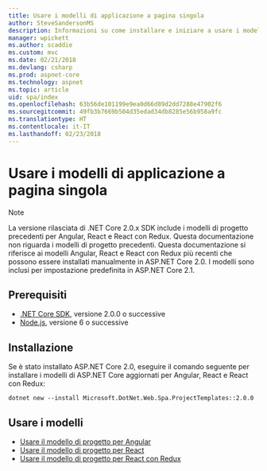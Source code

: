 ```yaml
---
title: Usare i modelli di applicazione a pagina singola
author: SteveSandersonMS
description: Informazioni su come installare e iniziare a usare i modelli di progetto per applicazioni a pagina singola di ASP.NET Core.
manager: wpickett
ms.author: scaddie
ms.custom: mvc
ms.date: 02/21/2018
ms.devlang: csharp
ms.prod: aspnet-core
ms.technology: aspnet
ms.topic: article
uid: spa/index
ms.openlocfilehash: 63b56de101199e9ea0d66d89d2dd7288e47902f6
ms.sourcegitcommit: 49fb3b7669b504d35edad34db8285e56b958a9fc
ms.translationtype: HT
ms.contentlocale: it-IT
ms.lasthandoff: 02/23/2018
---
```

# <a name="use-the-single-page-application-templates"></a>Usare i modelli di applicazione a pagina singola

> [!NOTE]
> La versione rilasciata di .NET Core 2.0.x SDK include i modelli di progetto precedenti per Angular, React e React con Redux. Questa documentazione non riguarda i modelli di progetto precedenti. Questa documentazione si riferisce ai modelli Angular, React e React con Redux più recenti che possono essere installati manualmente in ASP.NET Core 2.0. I modelli sono inclusi per impostazione predefinita in ASP.NET Core 2.1.

## <a name="prerequisites"></a>Prerequisiti

* [.NET Core SDK](https://www.microsoft.com/net/download), versione 2.0.0 o successive
* [Node.js](https://nodejs.org), versione 6 o successive

## <a name="installation"></a>Installazione

Se è stato installato ASP.NET Core 2.0, eseguire il comando seguente per installare i modelli di ASP.NET Core aggiornati per Angular, React e React con Redux:

```console
dotnet new --install Microsoft.DotNet.Web.Spa.ProjectTemplates::2.0.0
```

## <a name="use-the-templates"></a>Usare i modelli

- [Usare il modello di progetto per Angular](xref:spa/angular)
- [Usare il modello di progetto per React](xref:spa/react)
- [Usare il modello di progetto per React con Redux](xref:spa/react-with-redux)
